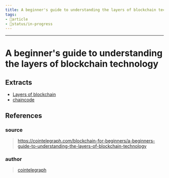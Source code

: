 ```yaml
---
title: A beginner's guide to understanding the layers of blockchain technology
tags:
- 📄article
- 🚦status/in-progress
---
```



---

# A beginner's guide to understanding the layers of blockchain technology

## Extracts

- [Layers of blockchain](/Extracts/Layers%20of%20blockchain.md)
- [chaincode](/Extracts/chaincode.md)
## References

### source
> https://cointelegraph.com/blockchain-for-beginners/a-beginners-guide-to-understanding-the-layers-of-blockchain-technology
### author
> [cointelegraph](/Authors/cointelegraph.md)
